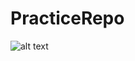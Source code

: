 # PracticeRepo

![alt text](https://github.com/VicCebedo/PracticeRepo/blob/master/temp/nothing-to-see-here.jpg)